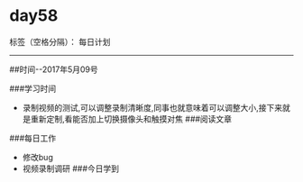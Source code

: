 # day58

标签（空格分隔）： 每日计划

---
##时间--2017年5月09号

###学习时间<br>
* 录制视频的测试,可以调整录制清晰度,同事也就意味着可以调整大小,接下来就是重新定制,看能否加上切换摄像头和触摸对焦
###阅读文章<br>

###每日工作
* 修改bug
* 视频录制调研
###今日学到<br>


